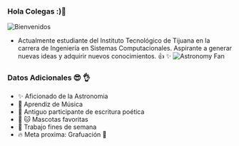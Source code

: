 ### Hola Colegas :)👋
![Bienvenidos](http://www.decoracioneselpayasito.com/images/virtuemart/product/Negro.png)
* Actualmente estudiante del Instituto Tecnológico de Tijuana en la carrera de Ingeniería en Sistemas Computacionales.
Aspirante a generar nuevas ideas y adquirir nuevos conocimientos. :+1: :sparkles:
![Astronomy Fan](https://i.pinimg.com/originals/21/44/d0/2144d02e5d01b2260fe05c91e9d8ee43.jpg)

### Datos Adicionales :sunglasses: :ok_hand:
* :sparkles: Aficionado de la Astronomia
* :musical_keyboard: Aprendiz de Música
* :book: Antiguo participante de escritura poética
* :dog: :cat: Mascotas favoritas
* :office: Trabajo fines de semana
* :fire: Meta proxima: Grafuación :100:
<!--
**DanielMb17/DanielMb17** is a ✨ _special_ ✨ repository because its `README.md` (this file) appears on your GitHub profile.



-->
